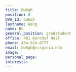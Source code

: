 ```yaml
---
title: Bw6qh
position: 0
UVA_id: bw6qh
lastname: Wang
name: Bo
general_position: gradstudent
office: 401 Kerchof Hall
phone: 434-924-8777
email: bw6qh@virginia.edu
image: 
personal_page: 
interests: 
---
```


